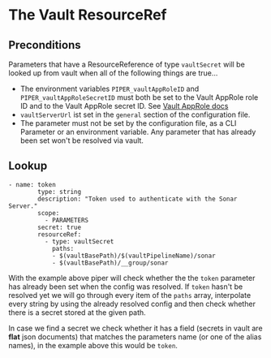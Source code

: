 # The Vault ResourceRef

## Preconditions

Parameters that have a ResourceReference of type `vaultSecret` will be looked up from vault when all of the following things are true...

* The environment variables `PIPER_vaultAppRoleID` and `PIPER_vaultAppRoleSecretID` must both be set to the Vault AppRole role ID and to the Vault AppRole secret ID. See [Vault AppRole docs](https://www.vaultproject.io/docs/auth/approle)
* `vaultServerUrl` ist set in the `general` section of the configuration file.
* The parameter must not be set by the configuration file, as a CLI Parameter or an environment variable. Any parameter that has already been set won't be resolved via vault.

## Lookup

```
- name: token
        type: string
        description: "Token used to authenticate with the Sonar Server."
        scope:
          - PARAMETERS
        secret: true
        resourceRef:
          - type: vaultSecret
            paths:
            - $(vaultBasePath)/$(vaultPipelineName)/sonar
            - $(vaultBasePath)/__group/sonar
```

With the example above piper will check whether the the `token` parameter has already been set when the config was resolved. If `token` hasn't be resolved yet we will go through every item of the `paths` array, interpolate every string by using the already resolved config and then check whether there is a secret stored at the given path.

In case we find a secret we check whether it has a field (secrets in vault are **flat** json documents) that matches the parameters name (or one of the alias names), in the example above this would be `token`.
